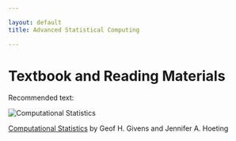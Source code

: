 ```yaml
---

layout: default
title: Advanced Statistical Computing

---
```


# Textbook and Reading Materials

Recommended text:

![Computational Statistics](http://www.stat.colostate.edu/computationalstatistics/cover.Ed2.gif)

[Computational Statistics](http://www.stat.colostate.edu/computationalstatistics/) by Geof H. Givens and Jennifer A. Hoeting